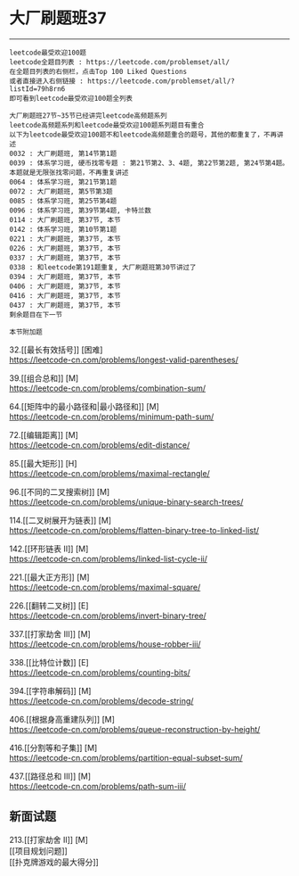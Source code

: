 # 大厂刷题班37

---


```
leetcode最受欢迎100题
leetcode全题目列表 : https://leetcode.com/problemset/all/
在全题目列表的右侧栏，点击Top 100 Liked Questions
或者直接进入右侧链接 : https://leetcode.com/problemset/all/?listId=79h8rn6
即可看到leetcode最受欢迎100题全列表

大厂刷题班27节~35节已经讲完leetcode高频题系列
leetcode高频题系列和leetcode最受欢迎100题系列题目有重合
以下为leetcode最受欢迎100题不和leetcode高频题重合的题号，其他的都重复了，不再讲述
0032 : 大厂刷题班, 第14节第1题
0039 : 体系学习班, 硬币找零专题 : 第21节第2、3、4题, 第22节第2题, 第24节第4题。本题就是无限张找零问题，不再重复讲述
0064 : 体系学习班, 第21节第1题
0072 : 大厂刷题班, 第5节第3题
0085 : 体系学习班, 第25节第4题
0096 : 体系学习班, 第39节第4题, 卡特兰数
0114 : 大厂刷题班, 第37节, 本节
0142 : 体系学习班, 第10节第1题
0221 : 大厂刷题班, 第37节, 本节
0226 : 大厂刷题班, 第37节, 本节
0337 : 大厂刷题班, 第37节, 本节
0338 : 和leetcode第191题重复, 大厂刷题班第30节讲过了
0394 : 大厂刷题班, 第37节, 本节
0406 : 大厂刷题班, 第37节, 本节
0416 : 大厂刷题班, 第37节, 本节
0437 : 大厂刷题班, 第37节, 本节
剩余题目在下一节

本节附加题
```

32.[[最长有效括号]] [困难]    
https://leetcode-cn.com/problems/longest-valid-parentheses/

39.[[组合总和]] [M]    
https://leetcode-cn.com/problems/combination-sum/

64.[[矩阵中的最小路径和|最小路径和]] [M]    
https://leetcode-cn.com/problems/minimum-path-sum/

72.[[编辑距离]] [M]  
https://leetcode-cn.com/problems/edit-distance/

85.[[最大矩形]] [H]   
https://leetcode-cn.com/problems/maximal-rectangle/

96.[[不同的二叉搜索树]] [M]  
https://leetcode-cn.com/problems/unique-binary-search-trees/  

114.[[二叉树展开为链表]] [M]    
https://leetcode-cn.com/problems/flatten-binary-tree-to-linked-list/

142.[[环形链表 II]] [M]   
https://leetcode-cn.com/problems/linked-list-cycle-ii/  

221.[[最大正方形]] [M]    
https://leetcode-cn.com/problems/maximal-square/

226.[[翻转二叉树]] [E]    
https://leetcode-cn.com/problems/invert-binary-tree/

337.[[打家劫舍 III]] [M]    
https://leetcode-cn.com/problems/house-robber-iii/

338.[[比特位计数]] [E]  
https://leetcode-cn.com/problems/counting-bits/  

394.[[字符串解码]] [M]    
https://leetcode-cn.com/problems/decode-string/

406.[[根据身高重建队列]] [M]    
https://leetcode-cn.com/problems/queue-reconstruction-by-height/

416.[[分割等和子集]]  [M]    
https://leetcode-cn.com/problems/partition-equal-subset-sum/

437.[[路径总和 III]]  [M]    
https://leetcode-cn.com/problems/path-sum-iii/


## 新面试题
213.[[打家劫舍 II]] [M]  
[[项目规划问题]]  
[[扑克牌游戏的最大得分]]  
